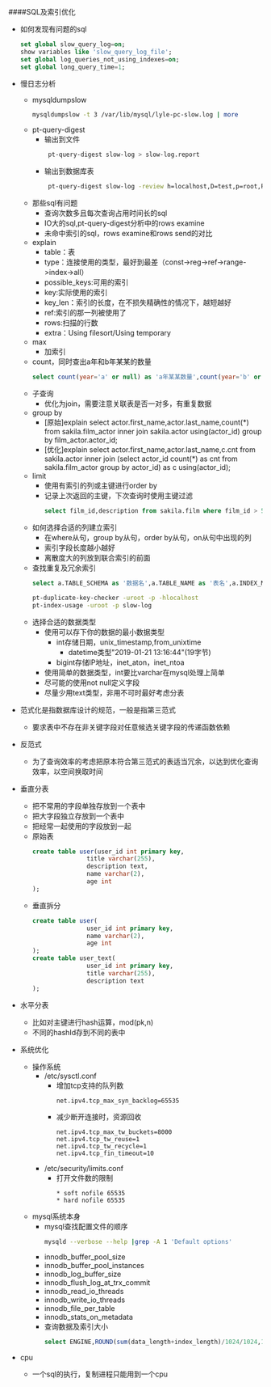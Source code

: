 ####SQL及索引优化
+ 如何发现有问题的sql
  ```sql
  set global slow_query_log=on;
  show variables like 'slow_query_log_file';
  set global log_queries_not_using_indexes=on;
  set global long_query_time=1;
  ```

+ 慢日志分析
  + mysqldumpslow
    ```bash
    mysqldumpslow -t 3 /var/lib/mysql/lyle-pc-slow.log | more
    ```
  + pt-query-digest
    + 输出到文件
      ```bash
       pt-query-digest slow-log > slow-log.report
      ```
    + 输出到数据库表
      ```bash
       pt-query-digest slow-log -review h=localhost,D=test,p=root,P=3306,u=root,t=query_review --create-reviewtable --review-history t=hostname_slow
      ```
  + 那些sql有问题
    + 查询次数多且每次查询占用时间长的sql
    + IO大的sql,pt-query-digest分析中的rows examine
    + 未命中索引的sql，rows examine和rows send的对比
  + explain
    + table：表
    + type：连接使用的类型，最好到最差（const->reg->ref->range->index->all）
    + possible_keys:可用的索引
    + key:实际使用的索引
    + key_len：索引的长度，在不损失精确性的情况下，越短越好
    + ref:索引的那一列被使用了
    + rows:扫描的行数
    + extra：Using filesort/Using temporary
  + max
    + 加索引
  + count，同时查出a年和b年某某的数量
    ```sql
    select count(year='a' or null) as 'a年某某数量',count(year='b' or null) as 'b年某某数量' from tbl;
    ```
  + 子查询
    + 优化为join，需要注意关联表是否一对多，有重复数据
  + group by
    + [原始]explain select actor.first_name,actor.last_name,count(*) from sakila.film_actor inner join sakila.actor using(actor_id) group by film_actor.actor_id;
    + [优化]explain select actor.first_name,actor.last_name,c.cnt from sakila.actor inner join (select actor_id count(*) as cnt from sakila.film_actor group by actor_id) as c using(actor_id);
  + limit
    + 使用有索引的列或主键进行order by
    + 记录上次返回的主键，下次查询时使用主键过滤
      ```sql
      select film_id,description from sakila.film where film_id > 55 and film_id <= 60 order by film_id limit 1,5;
      ```
  + 如何选择合适的列建立索引
    + 在where从句，group by从句，order by从句，on从句中出现的列
    + 索引字段长度越小越好
    + 离散度大的列放到联合索引的前面
  + 查找重复及冗余索引
    ```sql
    select a.TABLE_SCHEMA as '数据名',a.TABLE_NAME as '表名',a.INDEX_NAME as '索引1',b.INDEX_NAME as '索引2',a.COLUMN_NAME as '重复 列名' from information_schema.STATISTICS a join information_schema.STATISTICS b using(TABLE_SCHEMA,TABLE_NAME,SEQ_IN_INDEX,COLUMN_NAME) where a.SEQ_IN_INDEX = 1 and a.INDEX_NAME <> b.INDEX_NAME;
    ``` 
    ```bash
    pt-duplicate-key-checker -uroot -p -hlocalhost
    pt-index-usage -uroot -p slow-log
    ```
  + 选择合适的数据类型
    + 使用可以存下你的数据的最小数据类型
      + int存储日期，unix_timestamp,from_unixtime
        + datetime类型"2019-01-21 13:16:44"(19字节)
      + bigint存储IP地址，inet_aton，inet_ntoa
    + 使用简单的数据类型，int要比varchar在mysql处理上简单
    + 尽可能的使用not null定义字段
    + 尽量少用text类型，非用不可时最好考虑分表

+ 范式化是指数据库设计的规范，一般是指第三范式
  + 要求表中不存在非关键字段对任意候选关键字段的传递函数依赖
+ 反范式
  + 为了查询效率的考虑把原本符合第三范式的表适当冗余，以达到优化查询效率，以空间换取时间
        
+ 垂直分表
  + 把不常用的字段单独存放到一个表中
  + 把大字段独立存放到一个表中
  + 把经常一起使用的字段放到一起
  + 原始表
    ```sql
    create table user(user_id int primary key,
                   title varchar(255),
                   description text,
                   name varchar(2),
                   age int 
    );
    ```
  + 垂直拆分
    ```sql
    create table user(
                   user_id int primary key,
                   name varchar(2),
                   age int 
    );
    create table user_text(
                   user_id int primary key,
                   title varchar(255),
                   description text
    );
    ```    
+ 水平分表
  + 比如对主键进行hash运算，mod(pk,n)
  + 不同的hashId存到不同的表中
    
+ 系统优化
  + 操作系统
    + /etc/sysctl.conf
      + 增加tcp支持的队列数
        ```properties
        net.ipv4.tcp_max_syn_backlog=65535
        ```
      + 减少断开连接时，资源回收
        ```properties
        net.ipv4.tcp_max_tw_buckets=8000
        net.ipv4.tcp_tw_reuse=1
        net.ipv4.tcp_tw_recycle=1
        net.ipv4.tcp_fin_timeout=10
        ```
    + /etc/security/limits.conf
      + 打开文件数的限制
        ```text
        * soft nofile 65535
        * hard nofile 65535
        ```
  + mysql系统本身
    + mysql查找配置文件的顺序
      ```bash
      mysqld --verbose --help |grep -A 1 'Default options'
      ```
    + innodb_buffer_pool_size
    + innodb_buffer_pool_instances
    + innodb_log_buffer_size
    + innodb_flush_log_at_trx_commit
    + innodb_read_io_threads
    + innodb_write_io_threads
    + innodb_file_per_table
    + innodb_stats_on_metadata
    + 查询数据及索引大小
      ```sql
      select ENGINE,ROUND(sum(data_length+index_length)/1024/1024,1) as "Total MB" from information_schema.tables where table_schema not in("information_schema","performance_schema") group by ENGINE;
      ```
+ cpu
  + 一个sql的执行，复制进程只能用到一个cpu  
  
  
  
  
  